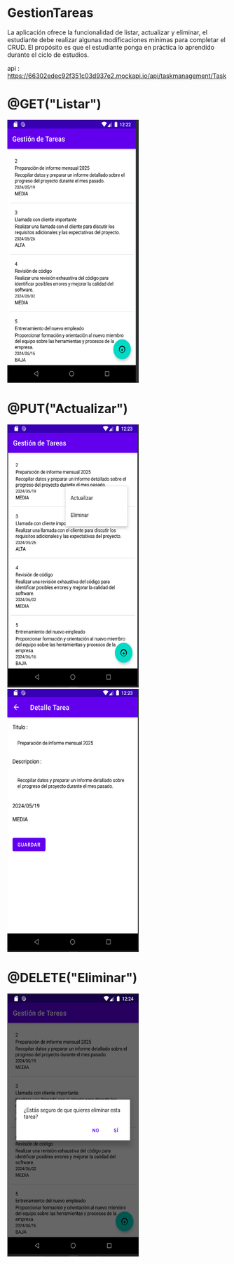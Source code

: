 # GestionTareas
La aplicación ofrece la funcionalidad de listar, actualizar y eliminar, el estudiante debe realizar algunas modificaciones mínimas para completar el CRUD. El propósito es que el estudiante ponga en práctica lo aprendido durante el ciclo de estudios.

api : https://66302edec92f351c03d937e2.mockapi.io/api/taskmanagement/Task

# @GET("Listar")
<img src="https://github.com/AlexanderSiguenza/GestionTareas/blob/main/img/tarea1.png" alt="Descripción de la imagen" width="300" height="600">

# @PUT("Actualizar")
<img src="https://github.com/AlexanderSiguenza/GestionTareas/blob/main/img/tarea2.png" alt="Descripción de la imagen" width="300" height="600">
<img src="https://github.com/AlexanderSiguenza/GestionTareas/blob/main/img/tarea3.png" alt="Descripción de la imagen" width="300" height="600">

# @DELETE("Eliminar")
<img src="https://github.com/AlexanderSiguenza/GestionTareas/blob/main/img/tarea4.png" alt="Descripción de la imagen" width="300" height="600">